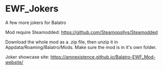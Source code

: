 # EWF_Jokers
A few more jokers for Balatro

Mod require Steamodded: https://github.com/Steamopollys/Steamodded

Download the whole mod as a .zip file, then unzip it in Appdata/Roaming/Balatro/Mods. Make sure the mod is in it's own folder.

Joker showcase site: https://amnexistence.github.io/Balatro-EWF_Mod-website/